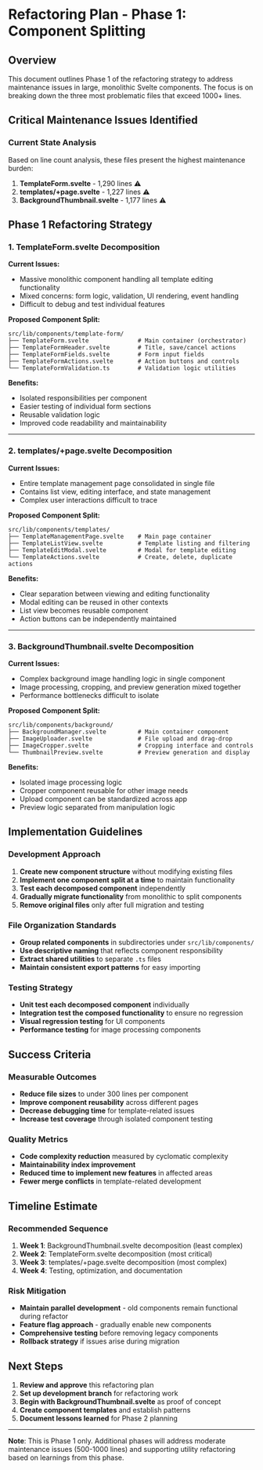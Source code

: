 # Refactoring Plan - Phase 1: Component Splitting

## Overview
This document outlines Phase 1 of the refactoring strategy to address maintenance issues in large, monolithic Svelte components. The focus is on breaking down the three most problematic files that exceed 1000+ lines.

## Critical Maintenance Issues Identified

### Current State Analysis
Based on line count analysis, these files present the highest maintenance burden:

1. **TemplateForm.svelte** - 1,290 lines ⚠️
2. **templates/+page.svelte** - 1,227 lines ⚠️  
3. **BackgroundThumbnail.svelte** - 1,177 lines ⚠️

## Phase 1 Refactoring Strategy

### 1. TemplateForm.svelte Decomposition

**Current Issues:**
- Massive monolithic component handling all template editing functionality
- Mixed concerns: form logic, validation, UI rendering, event handling
- Difficult to debug and test individual features

**Proposed Component Split:**
```
src/lib/components/template-form/
├── TemplateForm.svelte              # Main container (orchestrator)
├── TemplateFormHeader.svelte        # Title, save/cancel actions
├── TemplateFormFields.svelte        # Form input fields
├── TemplateFormActions.svelte       # Action buttons and controls
└── TemplateFormValidation.ts        # Validation logic utilities
```

**Benefits:**
- Isolated responsibilities per component
- Easier testing of individual form sections
- Reusable validation logic
- Improved code readability and maintainability

---

### 2. templates/+page.svelte Decomposition

**Current Issues:**
- Entire template management page consolidated in single file
- Contains list view, editing interface, and state management
- Complex user interactions difficult to trace

**Proposed Component Split:**
```
src/lib/components/templates/
├── TemplateManagementPage.svelte    # Main page container
├── TemplateListView.svelte          # Template listing and filtering
├── TemplateEditModal.svelte         # Modal for template editing
└── TemplateActions.svelte           # Create, delete, duplicate actions
```

**Benefits:**
- Clear separation between viewing and editing functionality
- Modal editing can be reused in other contexts
- List view becomes reusable component
- Action buttons can be independently maintained

---

### 3. BackgroundThumbnail.svelte Decomposition

**Current Issues:**
- Complex background image handling logic in single component
- Image processing, cropping, and preview generation mixed together
- Performance bottlenecks difficult to isolate

**Proposed Component Split:**
```
src/lib/components/background/
├── BackgroundManager.svelte         # Main container component
├── ImageUploader.svelte             # File upload and drag-drop
├── ImageCropper.svelte              # Cropping interface and controls
└── ThumbnailPreview.svelte          # Preview generation and display
```

**Benefits:**
- Isolated image processing logic
- Cropper component reusable for other image needs
- Upload component can be standardized across app
- Preview logic separated from manipulation logic

## Implementation Guidelines

### Development Approach
1. **Create new component structure** without modifying existing files
2. **Implement one component split at a time** to maintain functionality
3. **Test each decomposed component** independently
4. **Gradually migrate functionality** from monolithic to split components
5. **Remove original files** only after full migration and testing

### File Organization Standards
- **Group related components** in subdirectories under `src/lib/components/`
- **Use descriptive naming** that reflects component responsibility
- **Extract shared utilities** to separate `.ts` files
- **Maintain consistent export patterns** for easy importing

### Testing Strategy
- **Unit test each decomposed component** individually
- **Integration test the composed functionality** to ensure no regression
- **Visual regression testing** for UI components
- **Performance testing** for image processing components

## Success Criteria

### Measurable Outcomes
- **Reduce file sizes** to under 300 lines per component
- **Improve component reusability** across different pages
- **Decrease debugging time** for template-related issues
- **Increase test coverage** through isolated component testing

### Quality Metrics
- **Code complexity reduction** measured by cyclomatic complexity
- **Maintainability index improvement** 
- **Reduced time to implement new features** in affected areas
- **Fewer merge conflicts** in template-related development

## Timeline Estimate

### Recommended Sequence
1. **Week 1**: BackgroundThumbnail.svelte decomposition (least complex)
2. **Week 2**: TemplateForm.svelte decomposition (most critical)
3. **Week 3**: templates/+page.svelte decomposition (most complex)
4. **Week 4**: Testing, optimization, and documentation

### Risk Mitigation
- **Maintain parallel development** - old components remain functional during refactor
- **Feature flag approach** - gradually enable new components
- **Comprehensive testing** before removing legacy components
- **Rollback strategy** if issues arise during migration

## Next Steps

1. **Review and approve** this refactoring plan
2. **Set up development branch** for refactoring work
3. **Begin with BackgroundThumbnail.svelte** as proof of concept
4. **Create component templates** and establish patterns
5. **Document lessons learned** for Phase 2 planning

---

**Note**: This is Phase 1 only. Additional phases will address moderate maintenance issues (500-1000 lines) and supporting utility refactoring based on learnings from this phase.